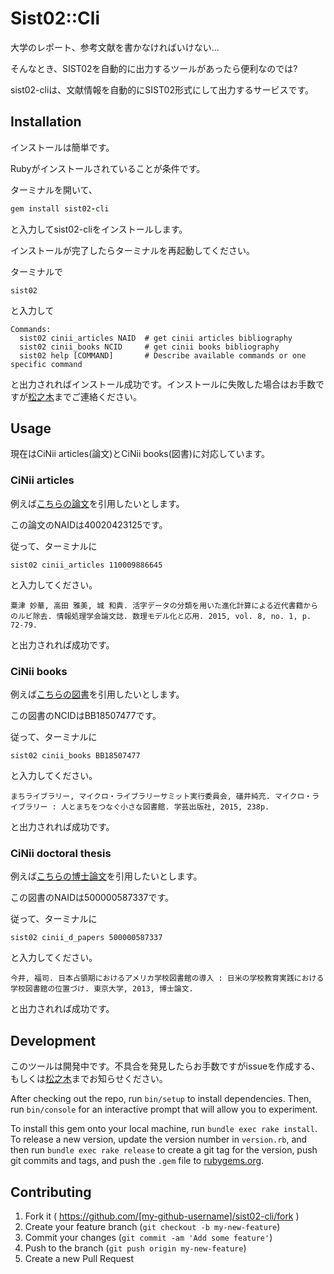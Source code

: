 # Sist02::Cli

大学のレポート、参考文献を書かなければいけない...  

そんなとき、SIST02を自動的に出力するツールがあったら便利なのでは?  

sist02-cliは、文献情報を自動的にSIST02形式にして出力するサービスです。  


## Installation

インストールは簡単です。  

Rubyがインストールされていることが条件です。  

ターミナルを開いて、  

```ruby
gem install sist02-cli
```

と入力してsist02-cliをインストールします。  

インストールが完了したらターミナルを再起動してください。  

ターミナルで

```shell
sist02
```

と入力して

```shell
Commands:
  sist02 cinii_articles NAID  # get cinii articles bibliography
  sist02 cinii_books NCID     # get cinii books bibliography
  sist02 help [COMMAND]       # Describe available commands or one specific command
```

と出力されればインストール成功です。インストールに失敗した場合はお手数ですが[松之木](https://twitter.com/himkt)までご連絡ください。

## Usage

現在はCiNii articles(論文)とCiNii books(図書)に対応しています。  

### CiNii articles

例えば[こちらの論文](http://ci.nii.ac.jp/naid/40020423125)を引用したいとします。  

この論文のNAIDは40020423125です。  

従って、ターミナルに

```shell
sist02 cinii_articles 110009886645
```

と入力してください。  

```shell
粟津 妙華, 高田 雅美, 城 和貴. 活字データの分類を用いた進化計算による近代書籍からのルビ除去. 情報処理学会論文誌. 数理モデル化と応用. 2015, vol. 8, no. 1, p. 72-79.
```

と出力されれば成功です。


### CiNii books

例えば[こちらの図書](http://ci.nii.ac.jp/ncid/BB18507477)を引用したいとします。  

この図書のNCIDはBB18507477です。  

従って、ターミナルに

```shell
sist02 cinii_books BB18507477
```

と入力してください。  

```shell
まちライブラリー, マイクロ・ライブラリーサミット実行委員会, 礒井純充. マイクロ・ライブラリー : 人とまちをつなぐ小さな図書館. 学芸出版社, 2015, 238p.
```

と出力されれば成功です。


### CiNii doctoral thesis

例えば[こちらの博士論文](http://ci.nii.ac.jp/naid/500000587337)を引用したいとします。  

この図書のNAIDは500000587337です。  

従って、ターミナルに

```shell
sist02 cinii_d_papers 500000587337
```

と入力してください。  

```shell
今井, 福司. 日本占領期におけるアメリカ学校図書館の導入 : 日米の学校教育実践における学校図書館の位置づけ. 東京大学, 2013, 博士論文.
```

と出力されれば成功です。


## Development

このツールは開発中です。不具合を発見したらお手数ですがissueを作成する、もしくは[松之木](https://twitter.com/himkt)までお知らせください。

After checking out the repo, run `bin/setup` to install dependencies. Then, run `bin/console` for an interactive prompt that will allow you to experiment.

To install this gem onto your local machine, run `bundle exec rake install`. To release a new version, update the version number in `version.rb`, and then run `bundle exec rake release` to create a git tag for the version, push git commits and tags, and push the `.gem` file to [rubygems.org](https://rubygems.org).

## Contributing

1. Fork it ( https://github.com/[my-github-username]/sist02-cli/fork )
2. Create your feature branch (`git checkout -b my-new-feature`)
3. Commit your changes (`git commit -am 'Add some feature'`)
4. Push to the branch (`git push origin my-new-feature`)
5. Create a new Pull Request
